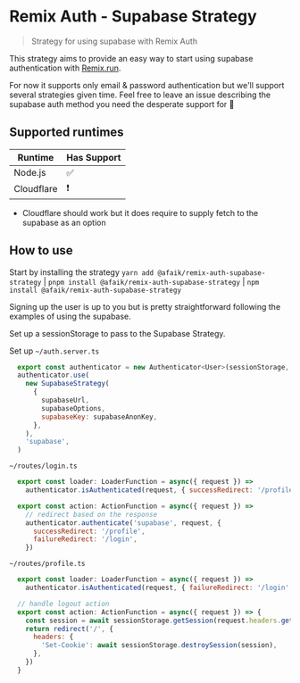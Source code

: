 # Remix Auth - Supabase Strategy

> Strategy for using supabase with Remix Auth

This strategy aims to provide an easy way to start using supabase authentication with [Remix.run](https://remix.run/).

For now it supports only email & password authentication but we'll support several strategies given time. Feel free to leave an issue describing the supabase auth method you need the desperate support for 🥰

## Supported runtimes

| Runtime    | Has Support |
| ---------- | ----------- |
| Node.js    | ✅          |
| Cloudflare | ❗          |

* Cloudflare should work but it does require to supply fetch to the supabase as an option

## How to use

Start by installing the strategy `yarn add @afaik/remix-auth-supabase-strategy` | `pnpm install @afaik/remix-auth-supabase-strategy` | `npm install @afaik/remix-auth-supabase-strategy`

Signing up the user is up to you but is pretty straightforward following the examples of using the supabase.

Set up a sessionStorage to pass to the Supabase Strategy.

Set up `~/auth.server.ts`
```js
  export const authenticator = new Authenticator<User>(sessionStorage, { sessionErrorKey: 'session-error', sessionKey: 'session' })
  authenticator.use(
    new SupabaseStrategy(
      {
        supabaseUrl,
        supabaseOptions,
        supabaseKey: supabaseAnonKey,
      },
    ),
    'supabase',
  )
```

`~/routes/login.ts`
```js
  export const loader: LoaderFunction = async({ request }) =>
    authenticator.isAuthenticated(request, { successRedirect: '/profile' }) // returns the entire session

  export const action: ActionFunction = async({ request }) =>
    // redirect based on the response
    authenticator.authenticate('supabase', request, {
      successRedirect: '/profile',
      failureRedirect: '/login',
    })
```

`~/routes/profile.ts`
```js
  export const loader: LoaderFunction = async({ request }) =>
    authenticator.isAuthenticated(request, { failureRedirect: '/login' }) // returns the entire session

  // handle logout action
  export const action: ActionFunction = async({ request }) => {
    const session = await sessionStorage.getSession(request.headers.get('Cookie'))
    return redirect('/', {
      headers: {
        'Set-Cookie': await sessionStorage.destroySession(session),
      },
    })
  }
```
